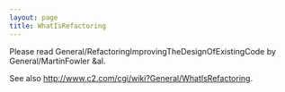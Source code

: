 ```yaml
---
layout: page
title: WhatIsRefactoring
---
```


Please read General/RefactoringImprovingTheDesignOfExistingCode by General/MartinFowler &al.

See also http://www.c2.com/cgi/wiki?General/WhatIsRefactoring.
